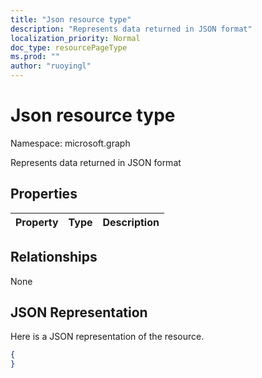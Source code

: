 ```yaml
---
title: "Json resource type"
description: "Represents data returned in JSON format"
localization_priority: Normal
doc_type: resourcePageType
ms.prod: ""
author: "ruoyingl"
---
```


# Json resource type

Namespace: microsoft.graph

Represents data returned in JSON format
## Properties
|Property|Type|Description|
|:---|:---|:---|

## Relationships
None
## JSON Representation
Here is a JSON representation of the resource.
<!--{
  "blockType": "resource",
  "@odata.type": "microsoft.graph.Json"
}-->
``` json
{
}
```



